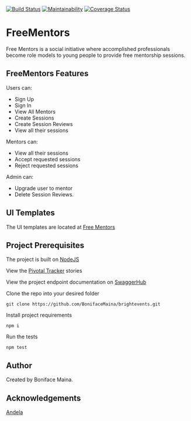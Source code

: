 
[![Build Status](https://travis-ci.org/BonifaceMaina/freementors.svg?branch=ft-api-admin-delete-session-review-168022022)](https://travis-ci.org/BonifaceMaina/freementors)
[![Maintainability](https://api.codeclimate.com/v1/badges/79c528f6c6dd6e23b15b/maintainability)](https://codeclimate.com/github/BonifaceMaina/freementors/maintainability)
[![Coverage Status](https://coveralls.io/repos/github/BonifaceMaina/freementors/badge.svg?branch=ft-api-signup-168022030)](https://coveralls.io/github/BonifaceMaina/freementors?branch=ft-api-signup-168022030)

# FreeMentors
Free Mentors is a social initiative where accomplished professionals become role models to young people to provide free mentorship sessions.

## FreeMentors Features
Users can:
- Sign Up
- Sign In
- View All Mentors
- Create Sessions
- Create Session Reviews
- View all their sessions

Mentors can:
- View all their sessions
- Accept requested sessions
- Reject requested sessions

Admin can:
- Upgrade user to mentor
- Delete Session Reviews.

## UI Templates 
The UI templates are located at [Free Mentors](https://bonifacemaina.github.io/freementors/UI/)

## Project Prerequisites 
The project is built on [NodeJS](https://nodejs.org/en/)

View the [Pivotal Tracker](https://www.pivotaltracker.com/n/projects/2381456) stories

View the project endpoint documentation on [SwaggerHub](https://app.swaggerhub.com/apis/Personal969/freementorsAPI/1.0.0#/)

Clone the repo into your desired folder

``` 
git clone https://github.com/BonifaceMaina/brightevents.git
```

Install project requirements

```
npm i
```

Run the tests

```
npm test
```

## Author
Created by Boniface Maina.

## Acknowledgements
[Andela](https://andela.com/)

